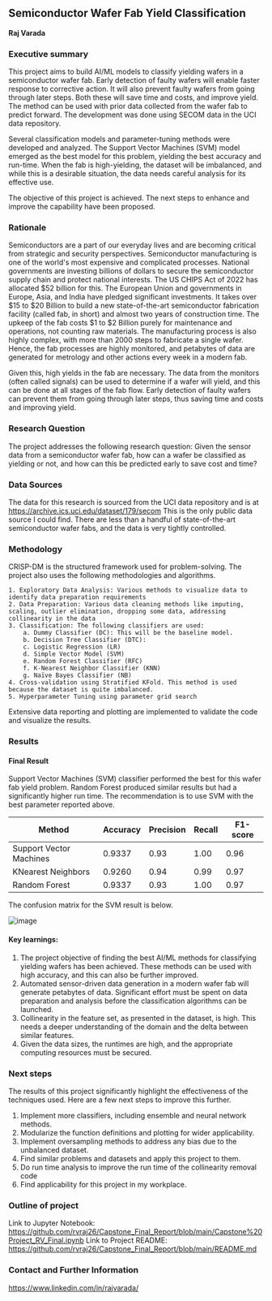 ## Semiconductor Wafer Fab Yield Classification

**Raj Varada**

### Executive summary

This project aims to build AI/ML models to classify yielding wafers in a semiconductor wafer fab. Early detection of faulty wafers will enable faster response to corrective action. It will also prevent faulty wafers from going through later steps. Both these will save time and costs, and improve yield. The method can be used with prior data collected from the wafer fab to predict forward. The development was done using SECOM data in the UCI data repository. 

Several classification models and parameter-tuning methods were developed and analyzed. The Support Vector Machines (SVM) model emerged as the best model for this problem, yielding the best accuracy and run-time. When the fab is high-yielding, the dataset will be imbalanced, and while this is a desirable situation, the data needs careful analysis for its effective use. 

The objective of this project is achieved. The next steps to enhance and improve the capability have been proposed. 

### Rationale

Semiconductors are a part of our everyday lives and are becoming critical from strategic and security perspectives. Semiconductor manufacturing is one of the world's most expensive and complicated processes. National governments are investing billions of dollars to secure the semiconductor supply chain and protect national interests. The US CHIPS Act of 2022 has allocated $52 billion for this. The European Union and governments in Europe, Asia, and India have pledged significant investments. It takes over $15 to $20 Billion to build a new state-of-the-art semiconductor fabrication facility (called fab, in short) and almost two years of construction time. The upkeep of the fab costs $1 to $2 Billion purely for maintenance and operations, not counting raw materials. The manufacturing process is also highly complex, with more than 2000 steps to fabricate a single wafer. Hence, the fab processes are highly monitored, and petabytes of data are generated for metrology and other actions every week in a modern fab. 

Given this, high yields in the fab are necessary. The data from the monitors (often called signals) can be used to determine if a wafer will yield, and this can be done at all stages of the fab flow. Early detection of faulty wafers can prevent them from going through later steps, thus saving time and costs and improving yield. 

### Research Question

The project addresses the following research question: Given the sensor data from a semiconductor wafer fab, how can a wafer be classified as yielding or not, and how can this be predicted early to save cost and time? 

### Data Sources

The data for this research is sourced from the UCI data repository and is at https://archive.ics.uci.edu/dataset/179/secom
This is the only public data source I could find. There are less than a handful of state-of-the-art semiconductor wafer fabs, and the data is very tightly controlled.

### Methodology

CRISP-DM is the structured framework used for problem-solving. The project also uses the following methodologies and algorithms. 

	1. Exploratory Data Analysis: Various methods to visualize data to identify data preparation requirements
	2. Data Preparation: Various data cleaning methods like imputing, scaling, outlier elimination, dropping some data, addressing collinearity in the data
	3. Classification: The following classifiers are used:
		a. Dummy Classifier (DC): This will be the baseline model. 
		b. Decision Tree Classifier (DTC): 
		c. Logistic Regression (LR)
		d. Simple Vector Model (SVM)
		e. Random Forest Classifier (RFC)
		f. K-Nearest Neighbor Classifier (KNN)
		g. Naïve Bayes Classifier (NB)
	4. Cross-validation using Stratified KFold. This method is used because the dataset is quite imbalanced. 
	5. Hyperparameter Tuning using parameter grid search

Extensive data reporting and plotting are implemented to validate the code and visualize the results. 

### Results

#### Final Result

Support Vector Machines (SVM) classifier performed the best for this wafer fab yield problem. Random Forest produced similar results but had a significantly higher run time. The recommendation is to use SVM with the best parameter reported above.

|         Method         |   Accuracy   |  Precision  |   Recall   |   F1-score   |
|------------------------|--------------|-------------|------------|--------------|  
|Support Vector Machines |    0.9337    |    0.93     |    1.00    |     0.96     |  
|KNearest Neighbors      |    0.9260    |    0.94     |    0.99    |     0.97     |  
|Random Forest           |    0.9337    |    0.93     |    1.00    |     0.97     |  

The confusion matrix for the SVM result is below. 

![image](https://github.com/user-attachments/assets/7613a9b7-afa9-4314-8f6f-1c61f9442c69)

#### Key learnings:
1. The project objective of finding the best AI/ML methods for classifying yielding wafers has been achieved. These methods can be used with high accuracy, and this can also be further improved. 
2. Automated sensor-driven data generation in a modern wafer fab will generate petabytes of data. Significant effort must be spent on data preparation and analysis before the classification algorithms can be launched. 
3. Collinearity in the feature set, as presented in the dataset, is high. This needs a deeper understanding of the domain and the delta between similar features. 
4. Given the data sizes, the runtimes are high, and the appropriate computing resources must be secured.

### Next steps

The results of this project significantly highlight the effectiveness of the techniques used. Here are a few next steps to improve this further.

1. Implement more classifiers, including ensemble and neural network methods.
2. Modularize the function definitions and plotting for wider applicability.
3. Implement oversampling methods to address any bias due to the unbalanced dataset.
4. Find similar problems and datasets and apply this project to them.
5. Do run time analysis to improve the run time of the collinearity removal code
6. Find applicability for this project in my workplace.

### Outline of project

Link to Jupyter Notebook: https://github.com/rvraj26/Capstone_Final_Report/blob/main/Capstone%20Project_RV_Final.ipynb
Link to Project README: https://github.com/rvraj26/Capstone_Final_Report/blob/main/README.md

### Contact and Further Information

https://www.linkedin.com/in/rajvarada/
